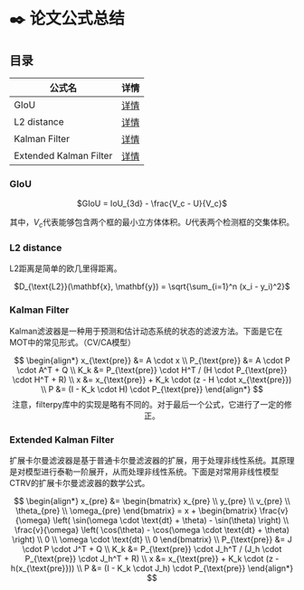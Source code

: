 # ✒️ 论文公式总结

## 目录
<center>

| 公式名 | 详情 |
| ----- | ----- |
| GIoU | [详情](#GIoU) |
| L2 distance | [详情](#L2-distance) |
| Kalman Filter | [详情](#kf) |
| Extended Kalman Filter | [详情](#ekf) |
</center>


<a id="GIoU"></a>
### GIoU
<center>

$GIoU = IoU_{3d} - \frac{V_c - U}{V_c}$

其中，$V_c$代表能够包含两个框的最小立方体体积。$U$代表两个检测框的交集体积。
</center>


<a id="L2-distance"></a>
### L2 distance
L2距离是简单的欧几里得距离。
<center>

$D_{\text{L2}}(\mathbf{x}, \mathbf{y}) = \sqrt{\sum_{i=1}^n (x_i - y_i)^2}$
</center>

<a id="kf"></a>
### Kalman Filter
Kalman滤波器是一种用于预测和估计动态系统的状态的滤波方法。下面是它在MOT中的常见形式。（CV/CA模型）
<center>

$$
\begin{align*}
x_{\text{pre}} &= A \cdot x \\
P_{\text{pre}} &= A \cdot P \cdot A^T + Q \\
K_k &= P_{\text{pre}} \cdot H^T / (H \cdot P_{\text{pre}} \cdot H^T + R) \\
x &= x_{\text{pre}} + K_k \cdot (z - H \cdot x_{\text{pre}}) \\
P &= (I - K_k \cdot H) \cdot P_{\text{pre}}
\end{align*}
$$
注意，filterpy库中的实现是略有不同的。对于最后一个公式，它进行了一定的修正。
</center>




<a id="ekf"></a>
### Extended Kalman Filter
扩展卡尔曼滤波器是基于普通卡尔曼滤波器的扩展，用于处理非线性系统。其原理是对模型进行泰勒一阶展开，从而处理非线性系统。下面是对常用非线性模型CTRV的扩展卡尔曼滤波器的数学公式。
<center>

$$
\begin{align*}
x_{pre} &=
\begin{bmatrix} 
x_{pre} \\ y_{pre} \\ v_{pre} \\ \theta_{pre} \\ \omega_{pre} 
\end{bmatrix} = 
x + 
\begin{bmatrix} 
\frac{v}{\omega} \left( \sin(\omega \cdot \text{dt} + \theta) - \sin(\theta) \right) \\
\frac{v}{\omega} \left( \cos(\theta) - \cos(\omega \cdot \text{dt} + \theta) \right) \\
0 \\
\omega \cdot \text{dt} \\
0
\end{bmatrix} \\
P_{\text{pre}} &= J \cdot P \cdot J^T + Q \\
K_k &= P_{\text{pre}} \cdot J_h^T / (J_h \cdot P_{\text{pre}} \cdot J_h^T + R) \\
x &= x_{\text{pre}} + K_k \cdot (z - h(x_{\text{pre}})) \\
P &= (I - K_k \cdot J_h) \cdot P_{\text{pre}}
\end{align*}
$$
</center>

